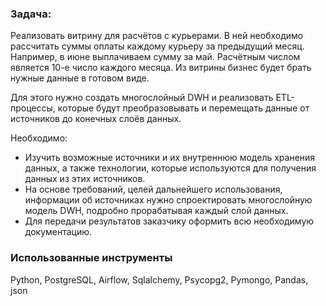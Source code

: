 ### Задача:
Реализовать витрину для расчётов с курьерами. В ней необходимо рассчитать суммы оплаты каждому курьеру за предыдущий месяц. Например, в июне выплачиваем сумму за май. Расчётным числом является 10-е число каждого месяца. Из витрины бизнес будет брать нужные данные в готовом виде.

Для этого нужно создать многослойный DWH и реализовать ETL-процессы, которые будут преобразовывать и перемещать данные от источников до конечных слоёв данных.

Необходимо:
* Изучить возможные источники и их внутреннюю модель хранения данных, а также технологии, которые используются для получения данных из этих источников.
* На основе требований, целей дальнейшего использования, информации об источниках нужно спроектировать многослойную модель DWH, подробно прорабатывая каждый слой данных.
* Для передачи результатов заказчику оформить всю необходимую документацию.

### Использованные инструменты	
Python, PostgreSQL, Airflow, Sqlalchemy, Psycopg2, Pymongo, Pandas, json
